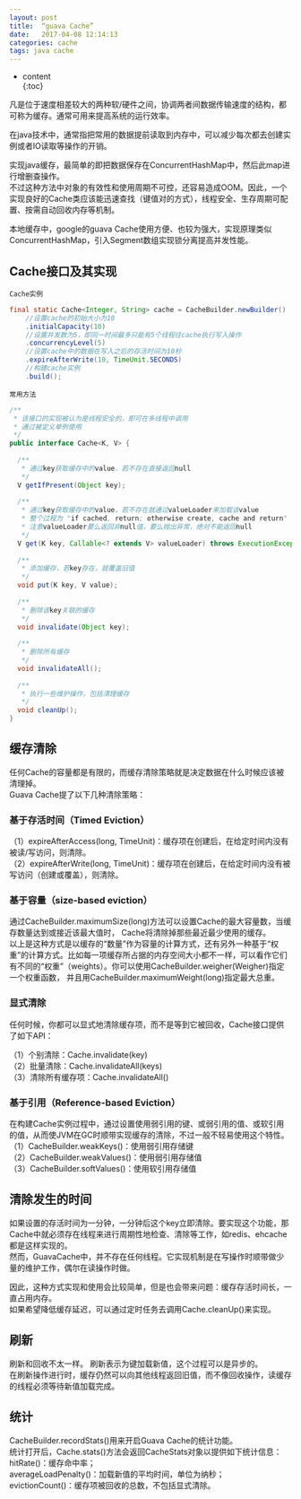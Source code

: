 ```yaml
---  
layout: post  
title:  “guava Cache”  
date:   2017-04-08 12:14:13  
categories: cache    
tags: java cache  
---  
```


* content  
{:toc}  

凡是位于速度相差较大的两种软/硬件之间，协调两者间数据传输速度的结构，都可称为缓存。通常可用来提高系统的运行效率。  

在java技术中，通常指把常用的数据提前读取到内存中，可以减少每次都去创建实例或者IO读取等操作的开销。  






实现java缓存，最简单的即把数据保存在ConcurrentHashMap中，然后此map进行增删查操作。   
不过这种方法中对象的有效性和使用周期不可控，还容易造成OOM。因此，一个实现良好的Cache类应该能迅速查找（键值对的方式），线程安全、生存周期可配置、按需自动回收内存等机制。  

本地缓存中，google的guava Cache使用方便、也较为强大，实现原理类似ConcurrentHashMap，引入Segment数组实现锁分离提高并发性能。   

## Cache接口及其实现   

`Cache实例`  

```java  
final static Cache<Integer, String> cache = CacheBuilder.newBuilder()  
	//设置cache的初始大小为10 
	.initialCapacity(10)  
	//设置并发数为5，即同一时间最多只能有5个线程往cache执行写入操作  
	.concurrencyLevel(5)  
	//设置cache中的数据在写入之后的存活时间为10秒  
	.expireAfterWrite(10, TimeUnit.SECONDS)  
	//构建cache实例  
	.build();  
```  

`常用方法`

```java  
/** 
 * 该接口的实现被认为是线程安全的，即可在多线程中调用 
 * 通过被定义单例使用 
 */  
public interface Cache<K, V> {  
  
  /** 
   * 通过key获取缓存中的value，若不存在直接返回null 
   */  
  V getIfPresent(Object key);  
  
  /** 
   * 通过key获取缓存中的value，若不存在就通过valueLoader来加载该value 
   * 整个过程为 "if cached, return; otherwise create, cache and return" 
   * 注意valueLoader要么返回非null值，要么抛出异常，绝对不能返回null 
   */  
  V get(K key, Callable<? extends V> valueLoader) throws ExecutionException;  
  
  /** 
   * 添加缓存，若key存在，就覆盖旧值 
   */  
  void put(K key, V value);  
  
  /** 
   * 删除该key关联的缓存 
   */  
  void invalidate(Object key);  
  
  /** 
   * 删除所有缓存 
   */  
  void invalidateAll();  
  
  /** 
   * 执行一些维护操作，包括清理缓存  
   */  
  void cleanUp();  
}  
```  

## 缓存清除  

任何Cache的容量都是有限的，而缓存清除策略就是决定数据在什么时候应该被清理掉。  
Guava Cache提了以下几种清除策略：  

### 基于存活时间（Timed Eviction）   
（1）expireAfterAccess(long, TimeUnit)：缓存项在创建后，在给定时间内没有被读/写访问，则清除。  
（2）expireAfterWrite(long, TimeUnit)：缓存项在创建后，在给定时间内没有被写访问（创建或覆盖），则清除。  

### 基于容量（size-based eviction）  

通过CacheBuilder.maximumSize(long)方法可以设置Cache的最大容量数，当缓存数量达到或接近该最大值时，
Cache将清除掉那些最近最少使用的缓存。  
以上是这种方式是以缓存的“数量”作为容量的计算方式，还有另外一种基于“权重”的计算方式。比如每一项缓存所占据的内存空间大小都不一样，可以看作它们有不同的“权重”（weights）。你可以使用CacheBuilder.weigher(Weigher)指定一个权重函数，
并且用CacheBuilder.maximumWeight(long)指定最大总重。  

### 显式清除  
任何时候，你都可以显式地清除缓存项，而不是等到它被回收，Cache接口提供了如下API：  
  
（1）个别清除：Cache.invalidate(key)  
（2）批量清除：Cache.invalidateAll(keys)  
（3）清除所有缓存项：Cache.invalidateAll()  

### 基于引用（Reference-based Eviction）  

在构建Cache实例过程中，通过设置使用弱引用的键、或弱引用的值、或软引用的值，从而使JVM在GC时顺带实现缓存的清除，不过一般不轻易使用这个特性。   
（1）CacheBuilder.weakKeys()：使用弱引用存储键  
（2）CacheBuilder.weakValues()：使用弱引用存储值  
（3）CacheBuilder.softValues()：使用软引用存储值  

## 清除发生的时间  

如果设置的存活时间为一分钟，一分钟后这个key立即清除。要实现这个功能，那Cache中就必须存在线程来进行周期性地检查、清除等工作，如redis、ehcache都是这样实现的。   
然而，GuavaCache中，并不存在任何线程。它实现机制是在写操作时顺带做少量的维护工作，偶尔在读操作时做。  

因此，这种方式实现和使用会比较简单，但是也会带来问题：缓存存活时间长，一直占用内存。  
如果希望降低缓存延迟，可以通过定时任务去调用Cache.cleanUp()来实现。

## 刷新  

刷新和回收不太一样。 刷新表示为键加载新值，这个过程可以是异步的。  
在刷新操作进行时，缓存仍然可以向其他线程返回旧值，而不像回收操作，读缓存的线程必须等待新值加载完成。

## 统计    

CacheBuilder.recordStats()用来开启Guava Cache的统计功能。  
统计打开后，Cache.stats()方法会返回CacheStats对象以提供如下统计信息：  
hitRate()：缓存命中率；  
averageLoadPenalty()：加载新值的平均时间，单位为纳秒；  
evictionCount()：缓存项被回收的总数，不包括显式清除。  






